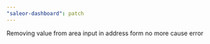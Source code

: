 ```yaml
---
"saleor-dashboard": patch
---
```


Removing value from area input in address form no more cause error
